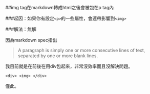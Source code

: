 ##img tag在markdown轉成html之後會被包在p tag內

###起因：如果你有設定`<p>`的一些屬性，會連帶影響到`<img>`

###解法：無解

因為markdown spec指出

>A paragraph is simply one or more consecutive lines of text, separated by one or more blank lines.

我目前就是在前後在用div包起來，非常沒效率而且沒解決問題。

    <div> <img> </div>

僅此。